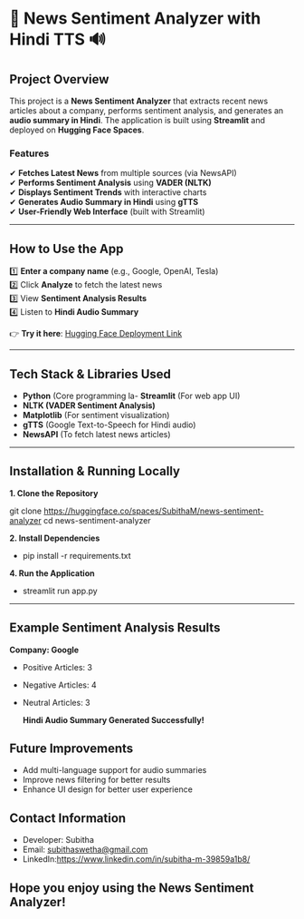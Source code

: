 # 📰 News Sentiment Analyzer with Hindi TTS 🔊  

##  Project Overview  
This project is a **News Sentiment Analyzer** that extracts recent news articles about a company, performs sentiment analysis, and generates an **audio summary in Hindi**. The application is built using **Streamlit** and deployed on **Hugging Face Spaces**.  

###  **Features**  
✔ **Fetches Latest News** from multiple sources (via NewsAPI)  
✔ **Performs Sentiment Analysis** using **VADER (NLTK)**  
✔ **Displays Sentiment Trends** with interactive charts  
✔ **Generates Audio Summary in Hindi** using **gTTS**  
✔ **User-Friendly Web Interface** (built with Streamlit)  

---

##  **How to Use the App**  
1️⃣ **Enter a company name** (e.g., Google, OpenAI, Tesla)  
2️⃣ Click **Analyze** to fetch the latest news  
3️⃣ View **Sentiment Analysis Results**  
4️⃣ Listen to **Hindi Audio Summary**  

👉 **Try it here**: [Hugging Face Deployment Link](https://huggingface.co/spaces/SubithaM/news-sentiment-analyzer)  

---

##  **Tech Stack & Libraries Used**  
- **Python** (Core programming la- **Streamlit** (For web app UI)  
- **NLTK (VADER Sentiment Analysis)**  
- **Matplotlib** (For sentiment visualization)  
- **gTTS** (Google Text-to-Speech for Hindi audio)  
- **NewsAPI** (To fetch latest news articles)  

---

##  **Installation & Running Locally**  
 **1. Clone the Repository**  

git clone https://huggingface.co/spaces/SubithaM/news-sentiment-analyzer
cd news-sentiment-analyzer

**2. Install Dependencies**
   - pip install -r requirements.txt
   
**4. Run the Application**
   - streamlit run app.py
---

## Example Sentiment Analysis Results
**Company: Google**
- Positive Articles: 3
- Negative Articles: 4
- Neutral Articles: 3

  **Hindi Audio Summary Generated Successfully!**

## Future Improvements
- Add multi-language support for audio summaries
- Improve news filtering for better results
- Enhance UI design for better user experience

## Contact Information
- Developer: Subitha
- Email: subithaswetha@gmail.com
- LinkedIn:https://www.linkedin.com/in/subitha-m-39859a1b8/

 Hope you enjoy using the News Sentiment Analyzer!
---

